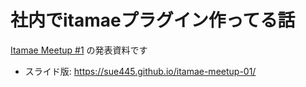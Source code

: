 # 社内でitamaeプラグイン作ってる話
[Itamae Meetup #1](http://itamae.connpass.com/event/22857/) の発表資料です

* スライド版: https://sue445.github.io/itamae-meetup-01/
